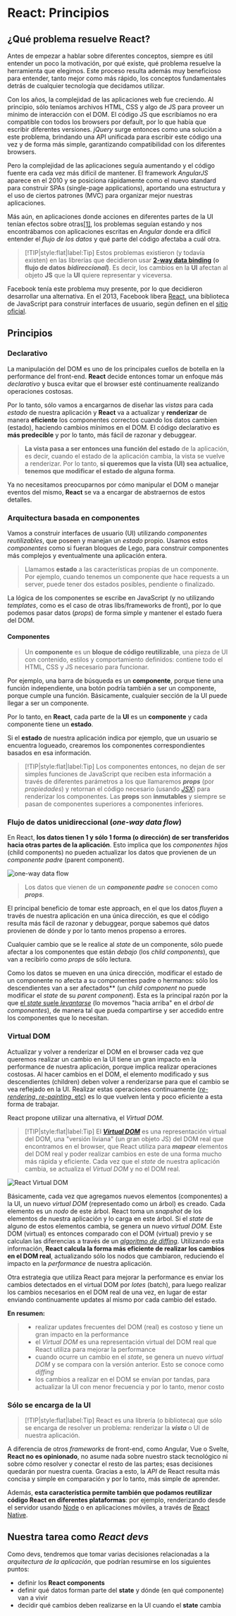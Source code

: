 # React: Principios

## ¿Qué problema resuelve React?

Antes de empezar a hablar sobre diferentes conceptos, siempre es útil entender un poco la motivación, por qué existe, qué problema resuelve la herramienta que elegimos. Este proceso resulta además muy beneficioso para entender, tanto mejor como más rápido, los conceptos fundamentales detrás de cualquier tecnología que decidamos utilizar.

Con los años, la complejidad de las aplicaciones web fue creciendo. Al principio, sólo teníamos archivos HTML, CSS y algo de JS para proveer un mínimo de interacción con el DOM. El código JS que escribíamos no era compatible con todos los browsers por default, por lo que había que escribir diferentes versiones. _jQuery_ surge entonces como una solución a este problema, brindando una API unificada para escribir este código una vez y de forma más simple, garantizando compatibilidad con los diferentes browsers.

Pero la complejidad de las aplicaciones seguía aumentando y el código fuente era cada vez más difícil de mantener. El framework _AngularJS_ aparece en el 2010 y se posiciona rápidamente como el nuevo standard para construir SPAs \(single-page applications\), aportando una estructura y el uso de ciertos patrones \(MVC\) para organizar mejor nuestras aplicaciones.

Más aún, en aplicaciones donde acciones en diferentes partes de la UI tenían efectos sobre otras[\[1\]](./#cite_note-1), los problemas seguían estando y nos encontrábamos con aplicaciones escritas en _Angular_ donde era difícil entender el _flujo de los datos_ y qué parte del código afectaba a cuál otra.

>[!TIP|style:flat|label:Tip] Estos problemas existieron \(y todavía existen\) en las librerías que decidieron usar [**2-way data binding**](https://medium.com/front-end-weekly/what-is-2-way-data-binding-44dd8082e48e) **\(o flujo de datos** _**bidireccional**_**\)**. Es decir, los cambios en la **UI** afectan al objeto **JS** que la **UI** quiere representar y viceversa.

Facebook tenía este problema muy presente, por lo que decidieron desarrollar una alternativa. En el 2013, Facebook libera [React](https://www.youtube.com/watch?v=GW0rj4sNH2w), una biblioteca de JavaScript para construir interfaces de usuario, según definen en el [sitio oficial](https://reactjs.org/).

## Principios

### Declarativo

La manipulación del DOM es uno de los principales cuellos de botella en la performance del front-end. **React** decide entonces tomar un enfoque más _declarativo_ y busca evitar que el browser esté continuamente realizando operaciones costosas.

Por lo tanto, sólo vamos a encargarnos de diseñar las _vistas_ para cada _estado_ de nuestra aplicación y **React** va a actualizar y **renderizar** de manera **eficiente** los componentes correctos cuando los datos cambien \(estado\), haciendo cambios mínimos en el DOM. El código declarativo es **más predecible** y por lo tanto, más fácil de razonar y debuggear.

> **La vista pasa a ser entonces una función del estado** de la aplicación, es decir, cuando el estado de la aplicación cambia, la vista se vuelve a renderizar. Por lo tanto, **si queremos que la vista \(UI\) sea actualice, tenemos que modificar el estado de alguna forma**.

Ya no necesitamos preocuparnos por cómo manipular el DOM o manejar eventos del mismo, **React** se va a encargar de abstraernos de estos detalles.

### Arquitectura basada en componentes

Vamos a construir interfaces de usuario \(UI\) utilizando _componentes reutilizables_, que poseen y manejan un _estado_ propio. Usamos estos _componentes_ como si fueran bloques de Lego, para construir componentes más complejos y eventualmente una aplicación entera.

> Llamamos **estado** a las características propias de un componente. Por ejemplo, cuando tenemos un componente que hace requests a un server, puede tener dos estados posibles, pendiente o finalizado.

La lógica de los componentes se escribe en JavaScript \(y no utilizando _templates_, como es el caso de otras libs/frameworks de front\), por lo que podemos pasar datos \(_props_\) de forma simple y mantener el estado fuera del DOM.

#### Componentes

> Un **componente** es un **bloque de código reutilizable**, una pieza de UI con contenido, estilos y comportamiento definidos: contiene todo el HTML, CSS y JS necesario para funcionar.

Por ejemplo, una barra de búsqueda es un **componente**, porque tiene una función independiente, una botón podría también a ser un componente, porque cumple una función. Básicamente, cualquier sección de la UI puede llegar a ser un componente.

Por lo tanto, en **React**, cada parte de la **UI** es un **componente** y cada componente tiene un **estado**.

Si el **estado** de nuestra aplicación indica por ejemplo, que un usuario se encuentra logueado, crearemos los componentes correspondientes basados en esa información.

>[!TIP|style:flat|label:Tip] Los componentes entonces, no dejan de ser simples funciones de JavaScript que reciben esta información a través de diferentes parámetros a los que llamaremos **_props_** \(por _propiedades_\) y retornan el código necesario \(usando [_JSX_](https://reactjs.org/docs/introducing-jsx.html)\) para renderizar los componentes. Las **props** son **inmutables** y siempre se pasan de componentes superiores a componentes inferiores.

### Flujo de datos unidireccional \(_one-way data flow_\)

En React, **los datos tienen 1 y sólo 1 forma \(o dirección\) de ser transferidos hacia otras partes de la aplicación**. Esto implica que los _componentes hijos_ \(child components\) no pueden actualizar los datos que provienen de un _componente padre_ \(parent component\).

![one-way data flow](https://image.slidesharecdn.com/wjkqukgsqgm2vger5dnt-signature-2cf736e9b897e2aaaa6315f9d31d6951ba19fae7560fe278cefb4644ac0753c6-poli-170428114140/95/ndc17-unrealjs-ue4-35-638.jpg?cb=1493434725)

> Los datos que vienen de un _**componente padre**_ se conocen como _**props**_.

El principal beneficio de tomar este approach, en el que los datos _fluyen_ a través de nuestra aplicación en una única dirección, es que el código resulta más fácil de razonar y debuggear, porque sabemos qué datos provienen de dónde y por lo tanto menos propenso a errores.

Cualquier cambio que se le realice al _state_ de un componente, sólo puede afectar a los componentes que están _debajo_ \(los _child components_\), que van a recibirlo como _props_ de sólo lectura.

Como los datos se mueven en una única dirección, modificar el estado de un componente no afecta a su componentes padre o hermanos: sólo los descendientes van a ser afectados** \(un _child component_ no puede modificar el _state_ de su _parent component_\). Esta es la principal razón por la que [el _state_ suele _levantarse_](https://reactjs.org/docs/lifting-state-up.html) \(lo movemos "hacia arriba" en el _árbol de componentes_\), de manera tal que pueda compartirse y ser accedido entre los componentes que lo necesitan.

### Virtual DOM

Actualizar y volver a renderizar el DOM en el browser cada vez que queremos realizar un cambio en la UI tiene un gran impacto en la performance de nuestra aplicación, porque implica realizar operaciones costosas. Al hacer cambios en el DOM, el elemento modificado y sus descendientes \(children\) deben volver a renderizarse para que el cambio se vea reflejado en la UI. Realizar estas operaciones continuamente \([_re-rendering_, _re-painting_, etc](https://developers.google.com/web/fundamentals/performance/critical-rendering-path/render-tree-construction)\) es lo que vuelven lenta y poco eficiente a esta forma de trabajar.

React propone utilizar una alternativa, el _Virtual DOM_.

>[!TIP|style:flat|label:Tip] El [_**Virtual DOM**_](https://programmingwithmosh.com/react/react-virtual-dom-explained/) es una representación virtual del DOM, una "versión liviana" \(un gran objeto JS\) del DOM real que encontramos en el browser, que React utiliza para _**mapear**_ elementos del DOM real y poder realizar cambios en este de una forma mucho más rápida y eficiente. Cada vez que el _state_ de nuestra aplicación cambia, se actualiza el _Virtual DOM_ y no el DOM real.

![React Virtual DOM](https://miro.medium.com/max/2048/1*wrh_lW6mpQHRsuGtw1FuqA.png)

Básicamente, cada vez que agregamos nuevos elementos \(componentes\) a la UI, un nuevo _virtual DOM_ \(representado como un árbol\) es creado. Cada elemento es un _nodo_ de este árbol. React toma un _snapshot_ de los elementos de nuestra aplicación y lo carga en este árbol. Si el _state_ de alguno de estos elementos cambia, se genera un nuevo _virtual DOM_. Este DOM \(virtual\) es entonces comparado con el DOM \(virtual\) previo y se calculan las diferencias a través de un [_algoritmo de diffing_](https://medium.com/@gethylgeorge/how-virtual-dom-and-diffing-works-in-react-6fc805f9f84e). Utilizando esta información, **React calcula la forma más eficiente de realizar los cambios en el DOM real**, actualizando sólo los nodos que cambiaron, reduciendo el impacto en la _performance_ de nuestra aplicación.

Otra estrategia que utiliza React para mejorar la performance es enviar los cambios detectados en el virtual DOM por _lotes_ \(batch\), para luego realizar los cambios necesarios en el DOM real de una vez, en lugar de estar enviando continuamente updates al mismo por cada cambio del estado.

**En resumen:**
>
> * realizar updates frecuentes del DOM \(real\) es costoso y tiene un gran impacto en la performance
> * el _Virtual DOM_ es una representación virtual del DOM real que React utiliza para mejorar la performance
> * cuando ocurre un cambio en el _state_, se genera un nuevo _virtual DOM_ y se compara con la versión anterior. Esto se conoce como _diffing_
> * los cambios a realizar en el DOM se envían por tandas, para actualizar la UI con menor frecuencia y por lo tanto, menor costo

### Sólo se encarga de la UI

>[!TIP|style:flat|label:Tip] React es una librería \(o biblioteca\) que sólo se encarga de resolver un problema: renderizar la _**vista**_ o UI de nuestra aplicación.

A diferencia de otros _frameworks_ de front-end, como Angular, Vue o Svelte, **React no es opinionado**, no asume nada sobre nuestro stack tecnológico ni sobre cómo resolver y conectar el resto de las partes; esas decisiones quedarán por nuestra cuenta. Gracias a esto, la _API_ de React resulta más concisa y simple en comparación y por lo tanto, más simple de aprender.

Además, **esta característica permite también que podamos reutilizar código React en diferentes plataformas**: por ejemplo, renderizando desde el servidor usando [Node](https://nodejs.org/) o en aplicaciones móviles, a través de [React Native](https://facebook.github.io/react-native/).

## Nuestra tarea como _React devs_

Como devs, tendremos que tomar varias decisiones relacionadas a la _arquitectura de la aplicación_, que podrían resumirse en los siguientes puntos:

* definir los **React components**
* definir qué datos forman parte del **state** y dónde \(en qué componente\) van a vivir
* decidir qué cambios deben realizarse en la UI cuando el **state** cambia
